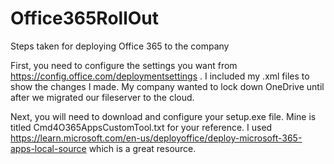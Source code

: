 # Office365RollOut
Steps taken for deploying Office 365 to the company

First, you need to configure the settings you want from https://config.office.com/deploymentsettings .
  I included my .xml files to show the changes I made. My company wanted to lock down OneDrive until after we migrated our fileserver to the cloud.

Next, you will need to download and configure your setup.exe file. 
  Mine is titled Cmd4O365AppsCustomTool.txt for your reference. I used https://learn.microsoft.com/en-us/deployoffice/deploy-microsoft-365-apps-local-source which is a great resource.

